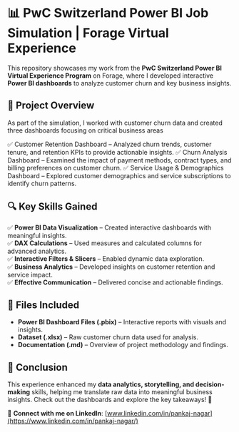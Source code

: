 # 📊 PwC Switzerland Power BI Job Simulation | Forage Virtual Experience

This repository showcases my work from the **PwC Switzerland Power BI Virtual Experience Program** on Forage, where I developed interactive **Power BI dashboards** to analyze customer churn and key business insights.

## 🚀 Project Overview
As part of the simulation, I worked with customer churn data and created three dashboards focusing on critical business areas

✅ Customer Retention Dashboard – Analyzed churn trends, customer tenure, and retention KPIs to provide actionable insights.
✅ Churn Analysis Dashboard – Examined the impact of payment methods, contract types, and billing preferences on customer churn.
✅ Service Usage & Demographics Dashboard – Explored customer demographics and service subscriptions to identify churn patterns.

## 🔍 Key Skills Gained
✅ **Power BI Data Visualization** – Created interactive dashboards with meaningful insights.  
✅ **DAX Calculations** – Used measures and calculated columns for advanced analytics.  
✅ **Interactive Filters & Slicers** – Enabled dynamic data exploration.  
✅ **Business Analytics** – Developed insights on customer retention and service impact.  
✅ **Effective Communication** – Delivered concise and actionable findings.

## 📂 Files Included
- **Power BI Dashboard Files (.pbix)** – Interactive reports with visuals and insights.
- **Dataset (.xlsx)** – Raw customer churn data used for analysis.
- **Documentation (.md)** – Overview of project methodology and findings.

## 📌 Conclusion
This experience enhanced my **data analytics, storytelling, and decision-making** skills, helping me translate raw data into meaningful business insights. Check out the dashboards and explore the key takeaways! 🚀

🔗 **Connect with me on LinkedIn**: [www.linkedin.com/in/pankaj-nagar](https://www.linkedin.com/in/pankaj-nagar/)
